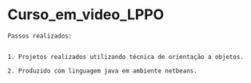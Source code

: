 # Curso_em_video_LPPO

    Passos realizados:
  

    1. Projetos realizados utilizando técnica de orientação a objetos.

    2. Produzido com linguagem java em ambiente netbeans.
